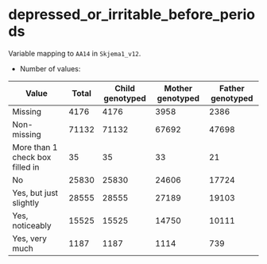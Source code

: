 # depressed_or_irritable_before_periods
Variable mapping to `AA14` in `Skjema1_v12`.
- Number of values:

| Value | Total | Child genotyped | Mother genotyped | Father genotyped |
| ----- | ----- | --------------- | ---------------- | ---------------- |
| Missing | 4176 | 4176 | 3958 | 2386 |
| Non-missing | 71132 | 71132 | 67692 | 47698 |
| More than 1 check box filled in | 35 | 35 | 33 |21 |
| No | 25830 | 25830 | 24606 |17724 |
| Yes, but just slightly | 28555 | 28555 | 27189 |19103 |
| Yes, noticeably | 15525 | 15525 | 14750 |10111 |
| Yes, very much | 1187 | 1187 | 1114 |739 |



